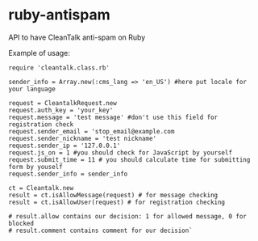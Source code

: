 # ruby-antispam
API to have CleanTalk anti-spam on Ruby

Example of usage:

    require 'cleantalk.class.rb'

    sender_info = Array.new(:cms_lang => 'en_US') #here put locale for your language
    
    request = CleantalkRequest.new
    request.auth_key = 'your_key'
    request.message = 'test message' #don't use this field for registration check
    request.sender_email = 'stop_email@example.com
    request.sender_nickname = 'test nickname'
    request.sender_ip = '127.0.0.1'
    request.js_on = 1 #you should check for JavaScript by yourself
    request.submit_time = 11 # you should calculate time for submitting form by youself
    request.sender_info = sender_info
    
    ct = Cleantalk.new
    result = ct.isAllowMessage(request) # for message checking
    result = ct.isAllowUser(request) # for registration checking
    
    # result.allow contains our decision: 1 for allowed message, 0 for blocked
    # result.comment contains comment for our decision`



